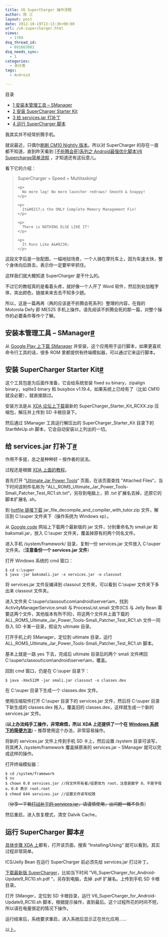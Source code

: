```yaml
---
title: V6 SuperCharger 操作流程
author: 陈 三
layout: post
date: 2012-10-19T13:13:36+00:00
url: /v6-supercharger.html
views:
  - 1769
dsq_thread_id:
  - 891663082
dsq_needs_sync:
  - 1
categories:
  - 未分类
tags:
  - Android

---
```

<div id="toc_container" class="ml-l u-floatRight pure-u-1-1 pure-u-sm-2-5 toc_white no_bullets">
  <nav id="myaffix">
  
  <p class="toc-title">
    目录
  </p>
  
  <ul class="toc-list nav" role="menu">
    <li class="toc-list__item" role="menuitem">
      <a href="#_8211_SManager"><span class="toc_number toc_depth_1">1</span> 安装本管理工具 &#8211; SManager</a>
    </li>
    <li class="toc-list__item" role="menuitem">
      <a href="#_SuperCharger_Starter_Kit"><span class="toc_number toc_depth_1">2</span> 安装 SuperCharger Starter Kit</a>
    </li>
    <li class="toc-list__item" role="menuitem">
      <a href="#_servicesjar"><span class="toc_number toc_depth_1">3</span> 给 services.jar 打补丁</a>
    </li>
    <li class="toc-list__item" role="menuitem">
      <a href="#_SuperCharger"><span class="toc_number toc_depth_1">4</span> 运行 SuperCharger 脚本</a>
    </li>
  </ul></nav>
</div>

<div class="">
  <p>
    我其实并不经常折腾手机。
  </p>
  
  <p>
    就说最近，只偶尔<a href="http://www.zfanw.com/blog/defy-flash-cm10.html">刷刷 CM10 Nightly 版本</a>。所以对 SuperCharger 的存在一直都不知道，直到昨天看到 <a href="http://wingofikaros.tumblr.com/post/33709025688/android-android-v6-supercharge">[不折腾会死]系列之 Android最强优化脚本V6 Supercharge简单流程</a> ，才知道还有这玩意儿。
  </p>
  
  <p>
    看下它的介绍：
  </p>
  
  <blockquote>
    <p>
      SuperCharger = Speed + Multitasking!
    </p>
    
    <p>
      No more lag! No more launcher redraws! Smooth & Snappy!
    </p>
    
    <p>
      It&#8217;s the ONLY Complete Memory Management Fix!
    </p>
    
    <p>
      There is NOTHING ELSE LIKE IT!
    </p>
    
    <p>
      It Runs Like A&#8230;
    </p>
  </blockquote>
  
  <p>
    这段文字后是一张配图，一幅地狱场景，一个人骑在摩托车上，因为车速太快，整个身体向后跌去，表示你一定要牢牢抓住。
  </p>
  
  <p>
    这样我们就大概知道 SuperCharger 是干什么的。
  </p>
  
  <p>
    不过它的教程真的是看着头疼，就好像一个人开了 Word 软件，然后到处加粗字体，突出颜色，链接来来去去不知多少趟。
  </p>
  
  <p>
    所以，这是一篇再再（再的应该是不折腾会死系列）整理的内容，在我的 Motorola Defy 即 ME525 手机上操作。请先阅读不折腾会死的那一篇，对整个操作的必要条件等作个了解。
  </p>
  
  <h2 class="storycontent-h2">
    <span id="_8211_SManager">安装本管理工具 &#8211; SManager</span><a title="标题链接地址" class="u-floatRight hidden" id="hey_8211_SManager" href="#_8211_SManager"><span class="" aria-hidden="true">#</span></a>
  </h2>
  
  <p>
    从 <a href="https://play.google.com/store/apps/details?id=os.tools.scriptmanager">Google Play 上下载 SManager</a> 并安装，这个应用用于运行脚本，如果更喜欢命令行工具的话，很多 ROM 里都提供有终端模拟器，可以通过它来运行脚本。
  </p>
  
  <h2 class="storycontent-h2">
    <span id="_SuperCharger_Starter_Kit">安装 SuperCharger Starter Kit</span><a title="标题链接地址" class="u-floatRight hidden" id="hey_SuperCharger_Starter_Kit" href="#_SuperCharger_Starter_Kit"><span class="" aria-hidden="true">#</span></a>
  </h2>
  
  <p>
    这个工具包是为后面作准备，它会给系统安装 fixed su binary，zipalign binary，sqlite3 binary 和 busybox v1.19.4，如果系统上已经有了（比如 CM10 就没必要），就直接跳过。
  </p>
  
  <p>
    安装方法是从 <a href="http://forum.xda-developers.com/showpost.php?p=18703418&postcount=5021">XDA 论坛上下载</a>最新的 SuperCharger_Starter_Kit_RCXX.zip 压缩包，解压并上传到 SD 卡根目录下。
  </p>
  
  <p>
    然后通过 SManager 工具运行解压出的 SuperCharger_Starter_Kit 目录下的 StartMeUp.sh 脚本，它会自动安装以上列出的一切。
  </p>
  
  <h2 class="storycontent-h2">
    <span id="_servicesjar">给 services.jar 打补丁</span><a title="标题链接地址" class="u-floatRight hidden" id="hey_servicesjar" href="#_servicesjar"><span class="" aria-hidden="true">#</span></a>
  </h2>
  
  <p>
    作用不多提，总之是种种好 &#8211; 按作者的说法。
  </p>
  
  <p>
    过程还是根据 <a href="http://forum.xda-developers.com/showpost.php?p=16635544&postcount=2">XDA 上面的教程</a>。
  </p>
  
  <p>
    首先打开 ”<a href="http://forum.xda-developers.com/showthread.php?t=1914159">Ultimate Jar Power Tools</a>“ 页面，在该页面查找 ”Attached Files“，当下时间该附件名称为 ”ALL_ROMS_Ultimate_Jar_Power_Tools-Smali_Patcher_Test_RC1.sh.txt“，另存到电脑上，把 .txt 扩展名去掉，还原它的脚本扩展名 .sh。
  </p>
  
  <p>
    到 <a href="http://hotfile.com/dl/121586687/ae510fb/jar_file_decompile_and_compiler_with_tutor.zip.html">hotfile 链接下载</a> jar_file_decompile_and_compiler_with_tutor.zip 文件，解压到 C:\super 文件夹下（操作系统为 Windows xp）。
  </p>
  
  <p>
    从 <a href="http://code.google.com/p/smali/downloads/list">Google code</a> 网站上下载两个最新版的 jar 文件，分别重命名为 smali.jar 和 baksmali.jar，放入 C:\super 文件夹，覆盖掉原有的两个同名文件。
  </p>
  
  <p>
    进入手机 /system/framework/ 目录，复制一份 services.jar 文件放入 C:\super 文件夹。（<strong>注意备份一个 services.jar 文件</strong>）
  </p>
  
  <p>
    打开 Windows 系统的 cmd 窗口：
  </p>
  
  <pre><code>$ cd c:\super
$ java -jar baksmali.jar -x services.jar -o classout
</code></pre>
  
  <p>
    将 services.jar 文件反编译到 classout 文件夹，可以看到 C:\super 文件夹下多出来 classout 文件夹。
  </p>
  
  <p>
    进入文件夹 C:\super\classout\com\android\server\am，找到 ActivityManagerService.smali 与 ProcessList.smali 文件(ICS 与 Jelly Bean 需要这两个文件，其他版本有所不同)，将这两个文件并上面下载的 ALL_ROMS_Ultimate_Jar_Power_Tools-Smali_Patcher_Test_RC1.sh 文件一同存入 SD 卡某一目录，假设为 ultimate 目录。
  </p>
  
  <p>
    打开手机上的 SManager，定位到 ultimate 目录，运行 ALL_ROMS_Ultimate_Jar_Power_Tools-Smali_Patcher_Test_RC1.sh 脚本。
  </p>
  
  <p>
    基本上就是一路 yes 下去，完成后 ultimate 目录后的两个 smali 文件拷回 C:\super\classout\com\android\server\am，覆盖。
  </p>
  
  <p>
    回到 cmd 窗口，仍是在 C:\super 目录下：
  </p>
  
  <pre><code>$ java -Xmx512M -jar smali.jar classout -o classes.dex
</code></pre>
  
  <p>
    在 C:\super 目录下生成一个 classes.dex 文件。
  </p>
  
  <p>
    使用压缩软件打开 C:\super 目录下的 services.jar 文件，然后将 C:\super 目录下新生成的 classes.dex 拖入，覆盖旧的 classes.dex，这样就生成一个新的 services.jar 文件。
  </p>
  
  <p>
    (<strong>以上办法纯手工操作，非常麻烦，所以 XDA 上还提供了一个在 <a href="http://forum.xda-developers.com/showthread.php?t=1869663">Windows 系统下的简便方法</a></strong>) &#8211; 推荐使用这个办法，非常容易操作。
  </p>
  
  <p>
    将新的 services.jar 文件上传到手机 SD 卡上，然后设置 /system 目录可读写，将其拷入 /system/framework 覆盖掉原来的 services.jar &#8211; SManager 就可以完成这样的操作。
  </p>
  
  <p>
    打开终端模拟器：
  </p>
  
  <pre><code>$ cd /system/framework
$ su
$ chown 0.0 services.jar //将文件所有者/组更改为 root，注意是数字 0，不是字母 o，0.0 表示 root.root
$ chmod 644 services.jar //设置文件读写权限
</code></pre>
  
  <p>
    （<del>分享一下我<a href="http://d.pr/f/sIoM">打过补丁的 services.jar</a>，请谨慎使用，出问题一概不负责</del>）
  </p>
  
  <p>
    然后重启，进入恢复模式，清空 Dalvik Cache，
  </p>
  
  <h2 class="storycontent-h2">
    <span id="_SuperCharger">运行 SuperCharger 脚本</span><a title="标题链接地址" class="u-floatRight hidden" id="hey_SuperCharger" href="#_SuperCharger"><span class="" aria-hidden="true">#</span></a>
  </h2>
  
  <p>
    <a href="http://forum.xda-developers.com/showthread.php?p=16635544#post16635544">具体步骤 XDA 上</a>都有，打开该页面，搜索 “Installing/Using” 就可以看到。其实过程非常简单。
  </p>
  
  <p>
    ICS/Jelly Bean 在运行 SuperCharger 前必须先给 services.jar 打过补丁。
  </p>
  
  <p>
    <a href="http://forum.xda-developers.com/showpost.php?p=18703418&postcount=5021">下载最新版 SuperCharger</a>，比如当下时间 ”V6_SuperCharger_for_Android-Update9_RC10.sh.pdf “，另存到电脑，去掉 .pdf 扩展名。上传到手机 SD 卡根目录。
  </p>
  
  <p>
    打开 SManger，定位到 SD 卡根目录，运行 V6_SuperCharger_for_Android-Update9_RC10.sh 脚本，根据提示操作，直到最后。这个过程所花的时间不短，所以请在电量很足的情况下操作。
  </p>
  
  <p>
    运行结束后，系统要求重启，进入系统后显示正在优化应用&#8230;&#8230;
  </p>
  
  <p>
    以上。
  </p>
</div>